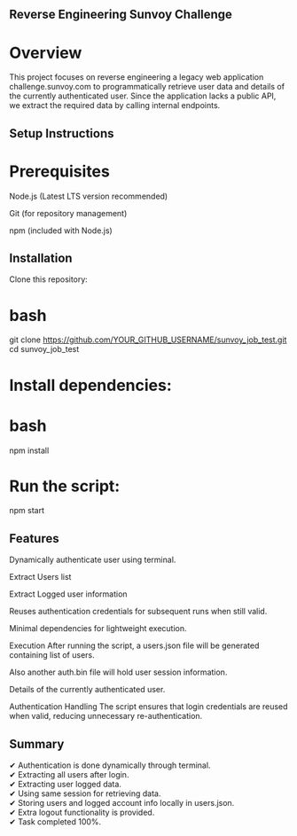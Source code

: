 ## Reverse Engineering Sunvoy Challenge
# Overview
This project focuses on reverse engineering a legacy web application challenge.sunvoy.com to programmatically retrieve user data and details of the currently authenticated user. Since the application lacks a public API, we extract the required data by calling internal endpoints.

## Setup Instructions
# Prerequisites
Node.js (Latest LTS version recommended)

Git (for repository management)

npm (included with Node.js)

## Installation
Clone this repository:

# bash
git clone https://github.com/YOUR_GITHUB_USERNAME/sunvoy_job_test.git
cd sunvoy_job_test
# Install dependencies:

# bash
npm install

# Run the script: 
npm start

## Features

Dynamically authenticate user using terminal.

Extract Users list 

Extract Logged user information

Reuses authentication credentials for subsequent runs when still valid.

Minimal dependencies for lightweight execution.

Execution
After running the script, a users.json file will be generated containing list of users.

Also another auth.bin file will hold user session information.

Details of the currently authenticated user.

Authentication Handling
The script ensures that login credentials are reused when valid, reducing unnecessary re-authentication.

## Summary

✔ Authentication is done dynamically through terminal.  
✔ Extracting all users after login.  
✔ Extracting user logged data.  
✔ Using same session for retrieving data.  
✔ Storing users and logged account info locally in users.json.  
✔ Extra logout functionality is provided.  
✔ Task completed 100%.
